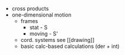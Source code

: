 - cross products
- one-dimensional motion
	- frames
		- stat - S
		- moving - S'
	- cord. systems see [[drawing]]
	- basic calc-based calculations (der + int)